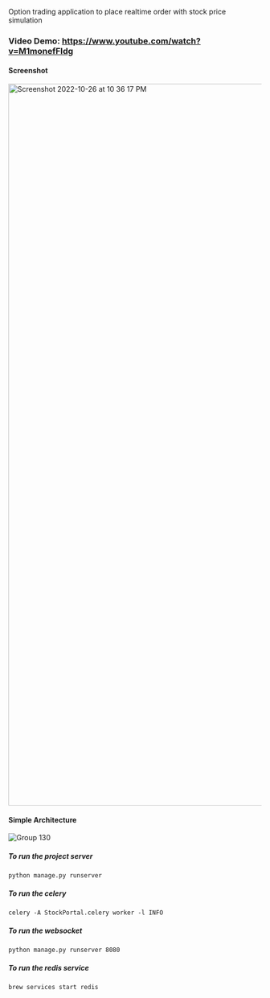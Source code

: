 Option trading application to place realtime order with stock price simulation 


### Video Demo: https://www.youtube.com/watch?v=M1monefFIdg

#### Screenshot
<img width="1435" alt="Screenshot 2022-10-26 at 10 36 17 PM" src="https://user-images.githubusercontent.com/43174363/198102165-36078d1e-69d6-4e31-89a2-dc06a485f4ea.png">

#### Simple Architecture
![Group 130](https://user-images.githubusercontent.com/43174363/198601499-b072db4d-383d-4f14-9db8-d25128de7570.png)

##### To run the project server
```git
python manage.py runserver
```

##### To run the celery
```git
celery -A StockPortal.celery worker -l INFO
```

##### To run the websocket
```git
python manage.py runserver 8080
```

##### To run the redis service
```git
brew services start redis
```
